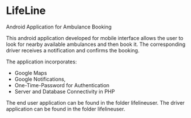 # LifeLine
Android Application for Ambulance Booking

This android application developed for mobile interface allows the user to look for nearby available ambulances and then book it. The corresponding driver receives a notification and confirms the booking.

The application incorporates:
- Google Maps
- Google Notifications, 
- One-Time-Password for Authentication
- Server and Database Connectivity in PHP 

The end user application can be found in the folder lifelineuser.
The driver application can be found in the folder lifelineuser.
